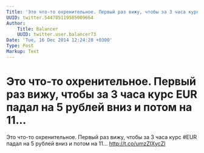 ```yaml
---
Title: 'Это что-то охренительное. Первый раз вижу, чтобы за 3 часа курс  EUR   падал на 5 рублей вниз и потом на 11...'
UUID: twitter.544785119585009664
Author:
    Title: Balancer
    UUID: twitter.user.balancer73
Date: 'Tue, 16 Dec 2014 12:24:28 +0300'
Type: Post
Markup: Text
---
```


# Это что-то охренительное. Первый раз вижу, чтобы за 3 часа курс  EUR   падал на 5 рублей вниз и потом на 11...

Это что-то охренительное. Первый раз вижу, чтобы за 3 часа
курс  #EUR   падал на 5 рублей вниз и потом на 11...
http://t.co/umzZIXycZl